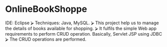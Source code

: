 # OnlineBookShoppe
IDE: Eclipse
⮚ Techniques: Java, MySQL.
⮚ This project help us to manage the details of books available for shopping.
⮚ It fulfils the simple Web app requirements to perform CRUD operation. Basically, Servlet JSP
using JDBC
⮚ The CRUD operations are performed.
